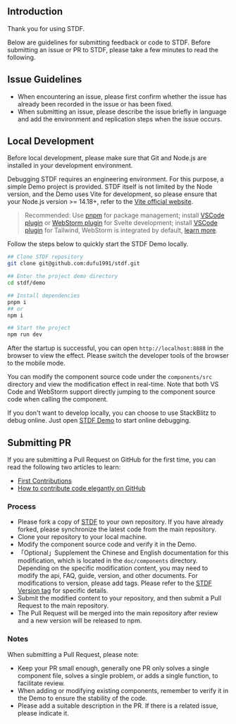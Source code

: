 ## Introduction

Thank you for using STDF.

Below are guidelines for submitting feedback or code to STDF. Before submitting an issue or PR to STDF, please take a few minutes to read the following.

## Issue Guidelines

-   When encountering an issue, please first confirm whether the issue has already been recorded in the issue or has been fixed.
-   When submitting an issue, please describe the issue briefly in language and add the environment and replication steps when the issue occurs.

## Local Development

Before local development, please make sure that Git and Node.js are installed in your development environment.

Debugging STDF requires an engineering environment. For this purpose, a simple Demo project is provided. STDF itself is not limited by the Node version, and the Demo uses Vite for development, so please ensure that your Node.js version >= 14.18+, refer to the [Vite official website](https://cn.vitejs.dev/guide/#scaffolding-your-first-vite-project).

> Recommended: Use [pnpm](https://pnpm.io/zh) for package management; install [VSCode plugin](https://marketplace.visualstudio.com/items?itemName=svelte.svelte-vscode) or [WebStorm plugin](https://plugins.jetbrains.com/plugin/12375-svelte) for Svelte development; install [VSCode plugin](https://marketplace.visualstudio.com/items?itemName=bradlc.vscode-tailwindcss) for Tailwind, WebStorm is integrated by default, [learn more](https://www.jetbrains.com/help/webstorm/tailwind-css.html).

Follow the steps below to quickly start the STDF Demo locally.

```bash
## Clone STDF repository
git clone git@github.com:dufu1991/stdf.git

## Enter the project demo directory
cd stdf/demo

## Install dependencies
pnpm i
## or
npm i

## Start the project
npm run dev
```

After the startup is successful, you can open `http://localhost:8888` in the browser to view the effect. Please switch the developer tools of the browser to the mobile mode.

You can modify the component source code under the `components/src` directory and view the modification effect in real-time. Note that both VS Code and WebStorm support directly jumping to the component source code when calling the component.

If you don't want to develop locally, you can choose to use StackBlitz to debug online. Just open [STDF Demo](https://stackblitz.com/github/dufu1991/demo-stdf) to start online debugging.

## Submitting PR

If you are submitting a Pull Request on GitHub for the first time, you can read the following two articles to learn:

-   [First Contributions](https://github.com/firstcontributions/first-contributions/blob/main/translations/README.zh-cn.md)
-   [How to contribute code elegantly on GitHub](https://segmentfault.com/a/1190000000736629)

### Process

-   Please fork a copy of [STDF](https://github.com/dufu1991/stdf) to your own repository. If you have already forked, please synchronize the latest code from the main repository.
-   Clone your repository to your local machine.
-   Modify the component source code and verify it in the Demo.
-   「Optional」Supplement the Chinese and English documentation for this modification, which is located in the `doc/components` directory. Depending on the specific modification content, you may need to modify the api, FAQ, guide, version, and other documents. For modifications to version, please add tags. Please refer to the [STDF Version tag](https://github.com/dufu1991/stdf/blob/main/doc/components/button/version.md?plain=1) for specific details.
-   Submit the modified content to your repository, and then submit a Pull Request to the main repository.
-   The Pull Request will be merged into the main repository after review and a new version will be released to npm.

### Notes

When submitting a Pull Request, please note:

-   Keep your PR small enough, generally one PR only solves a single component file, solves a single problem, or adds a single function, to facilitate review.
-   When adding or modifying existing components, remember to verify it in the Demo to ensure the stability of the code.
-   Please add a suitable description in the PR. If there is a related issue, please indicate it.
